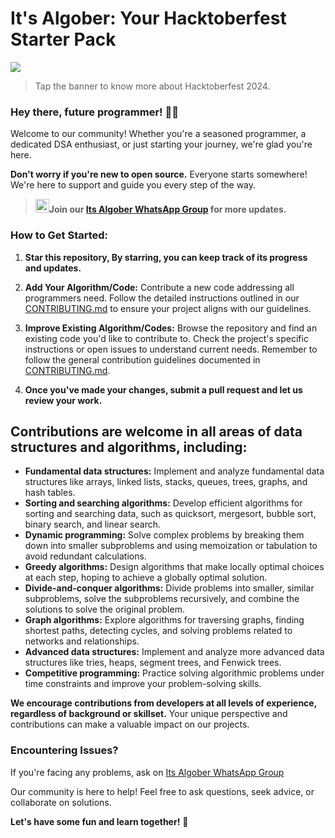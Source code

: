 # **It's Algober: Your Hacktoberfest Starter Pack**

<a href="https://hacktoberfest.com/" ><img src="https://hacktoberfest.com/_next/static/media/logo-hacktoberfest-11--footer.cc639da3.svg" ></a>

> Tap the banner to know more about Hacktoberfest 2024.


### Hey there, future programmer! 👨‍💻

Welcome to our community! Whether you're a seasoned programmer, a dedicated DSA enthusiast, or just starting your journey, we're glad you're here.

**Don't worry if you're new to open source.** Everyone starts somewhere! We're here to support and guide you every step of the way. 

>  <a href="https://chat.whatsapp.com/HfqDn52yy6l8T2d6fL0hKU" ></a><img src="https://logos-world.net/wp-content/uploads/2020/05/Logo-WhatsApp.png" width="22px" >**Join our [Its Algober WhatsApp Group](https://chat.whatsapp.com/HfqDn52yy6l8T2d6fL0hKU) for more updates.**</a>

### **How to Get Started:**

1. **Star this repository, By starring, you can keep track of its progress and updates.**
   
2. **Add Your Algorithm/Code:** Contribute a new code addressing all programmers need. Follow the detailed instructions outlined in our [CONTRIBUTING.md](CONTRIBUTING.md) to ensure your project aligns with our guidelines.

3. **Improve Existing Algorithm/Codes:**  Browse the repository and find an existing code you'd like to contribute to. Check the project's specific instructions or open issues to understand current needs. Remember to follow the general contribution guidelines documented in [CONTRIBUTING.md](CONTRIBUTING.md).

4. **Once you've made your changes, submit a pull request and let us review your work.**

## **Contributions are welcome in all areas of data structures and algorithms, including:**

* **Fundamental data structures:** Implement and analyze fundamental data structures like arrays, linked lists, stacks, queues, trees, graphs, and hash tables.
* **Sorting and searching algorithms:** Develop efficient algorithms for sorting and searching data, such as quicksort, mergesort, bubble sort, binary search, and linear search.
* **Dynamic programming:** Solve complex problems by breaking them down into smaller subproblems and using memoization or tabulation to avoid redundant calculations.
* **Greedy algorithms:** Design algorithms that make locally optimal choices at each step, hoping to achieve a globally optimal solution.
* **Divide-and-conquer algorithms:** Divide problems into smaller, similar subproblems, solve the subproblems recursively, and combine the solutions to solve the original problem.
* **Graph algorithms:** Explore algorithms for traversing graphs, finding shortest paths, detecting cycles, and solving problems related to networks and relationships.
* **Advanced data structures:** Implement and analyze more advanced data structures like tries, heaps, segment trees, and Fenwick trees.
* **Competitive programming:** Practice solving algorithmic problems under time constraints and improve your problem-solving skills.

**We encourage contributions from developers at all levels of experience, regardless of background or skillset.** Your unique perspective and contributions can make a valuable impact on our projects.

### **Encountering Issues?**

If you're facing any problems, ask on [Its Algober WhatsApp Group](https://chat.whatsapp.com/HfqDn52yy6l8T2d6fL0hKU)

Our community is here to help! Feel free to ask questions, seek advice, or collaborate on solutions.

**Let's have some fun and learn together!** 🎉
